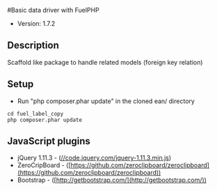 #Basic data driver with FuelPHP

* Version: 1.7.2

## Description

Scaffold like package to handle related models (foreign key relation)


## Setup

* Run "php composer.phar update" in the cloned ean/ directory

```
cd fuel_label_copy
php composer.phar update
```

## JavaScript plugins

* jQuery 1.11.3 - ([//code.jquery.com/jquery-1.11.3.min.js](//code.jquery.com/jquery-1.11.3.min.js))
* ZeroCripBoard - ([https://github.com/zeroclipboard/zeroclipboard](https://github.com/zeroclipboard/zeroclipboard))
* Bootstrap - ([http://getbootstrap.com/](http://getbootstrap.com/))
